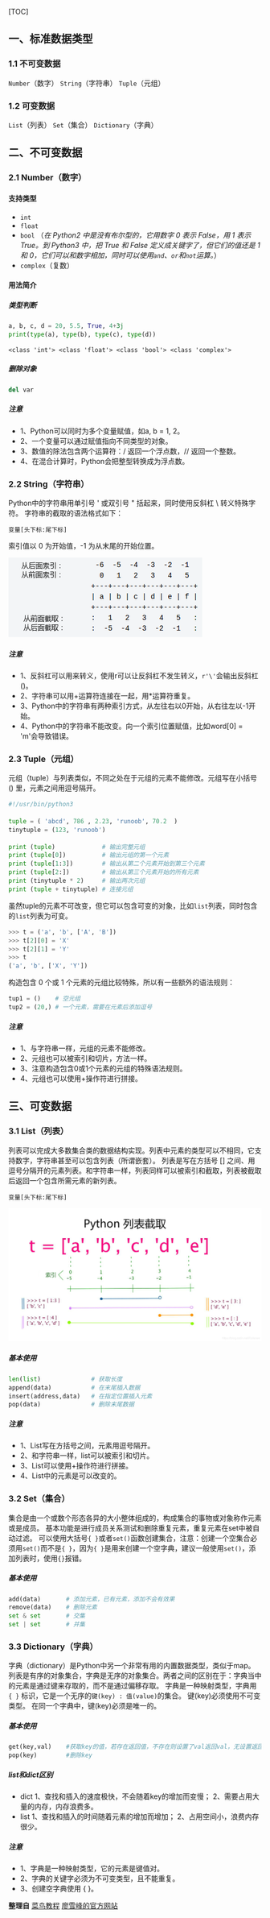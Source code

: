 [TOC]

## 一、标准数据类型
### 1.1 不可变数据

`Number`（数字）
`String`（字符串）
`Tuple`（元组）
### 1.2 可变数据

`List`（列表）
`Set`（集合）
`Dictionary`（字典）

## 二、不可变数据
### 2.1 Number（数字）
#### 支持类型
 - `int` 
 - `float` 
 - `bool` （*在 Python2 中是没有布尔型的，它用数字 0 表示 False，用 1 表示 True。到 Python3 中，把 True 和 False 定义成关键字了，但它们的值还是 1 和 0，它们可以和数字相加，同时可以使用`and`、`or`和`not`运算。*）
 - `complex`（复数）
#### 用法简介
##### 类型判断

```python
a, b, c, d = 20, 5.5, True, 4+3j
print(type(a), type(b), type(c), type(d))
```

```
<class 'int'> <class 'float'> <class 'bool'> <class 'complex'>
```
##### 删除对象

```python
del var
```

##### 注意
 - 1、Python可以同时为多个变量赋值，如a, b = 1, 2。
 - 2、一个变量可以通过赋值指向不同类型的对象。
 - 3、数值的除法包含两个运算符：/ 返回一个浮点数，// 返回一个整数。
 - 4、在混合计算时，Python会把整型转换成为浮点数。

### 2.2 String（字符串）
Python中的字符串用单引号 ' 或双引号 " 括起来，同时使用反斜杠 \ 转义特殊字符。
字符串的截取的语法格式如下：

```
变量[头下标:尾下标]
```
索引值以 0 为开始值，-1 为从末尾的开始位置。

![2019010911015133](assets/2019010911015133.png)


##### 注意
- 1、反斜杠可以用来转义，使用r可以让反斜杠不发生转义，`r'\'`会输出反斜杠(\)。
- 2、字符串可以用+运算符连接在一起，用*运算符重复。
- 3、Python中的字符串有两种索引方式，从左往右以0开始，从右往左以-1开始。
- 4、Python中的字符串不能改变。向一个索引位置赋值，比如word[0] = 'm'会导致错误。

### 2.3 Tuple（元组）
元组（tuple）与列表类似，不同之处在于元组的元素不能修改。元组写在小括号 () 里，元素之间用逗号隔开。
```python
#!/usr/bin/python3
 
tuple = ( 'abcd', 786 , 2.23, 'runoob', 70.2  )
tinytuple = (123, 'runoob')

print (tuple)             # 输出完整元组
print (tuple[0])          # 输出元组的第一个元素
print (tuple[1:3])        # 输出从第二个元素开始到第三个元素
print (tuple[2:])         # 输出从第三个元素开始的所有元素
print (tinytuple * 2)     # 输出两次元组
print (tuple + tinytuple) # 连接元组
```

虽然tuple的元素不可改变，但它可以包含可变的对象，比如`list`列表，同时包含的`list`列表为可变。
```python
>>> t = ('a', 'b', ['A', 'B'])
>>> t[2][0] = 'X'
>>> t[2][1] = 'Y'
>>> t
('a', 'b', ['X', 'Y'])
```

构造包含 0 个或 1 个元素的元组比较特殊，所以有一些额外的语法规则：
```python
tup1 = ()    # 空元组
tup2 = (20,) # 一个元素，需要在元素后添加逗号
```
##### 注意
- 1、与字符串一样，元组的元素不能修改。
- 2、元组也可以被索引和切片，方法一样。
- 3、注意构造包含0或1个元素的元组的特殊语法规则。
- 4、元组也可以使用+操作符进行拼接。

## 三、可变数据
### 3.1 List（列表）
列表可以完成大多数集合类的数据结构实现。列表中元素的类型可以不相同，它支持数字，字符串甚至可以包含列表（所谓嵌套）。
列表是写在方括号 [] 之间、用逗号分隔开的元素列表。和字符串一样，列表同样可以被索引和截取，列表被截取后返回一个包含所需元素的新列表。
```
变量[头下标:尾下标]
```
![20190109153540276](assets/20190109153540276.png)

##### 基本使用
```python
len(list) 	 		   # 获取长度
append(data)  		   # 在末尾插入数据
insert(address,data)   # 在指定位置插入元素
pop(data)			   # 删除末尾数据
```
##### 注意
- 1、List写在方括号之间，元素用逗号隔开。
- 2、和字符串一样，list可以被索引和切片。
- 3、List可以使用+操作符进行拼接。
- 4、List中的元素是可以改变的。

### 3.2 Set（集合）
集合是由一个或数个形态各异的大小整体组成的，构成集合的事物或对象称作元素或是成员。
基本功能是进行成员关系测试和删除重复元素，重复元素在set中被自动过滤。
可以使用大括号`{ }`或者`set()`函数创建集合，注意：创建一个空集合必须用`set()`而不是`{ }`，因为`{ }`是用来创建一个空字典，建议一般使用`set()`，添加列表时，使用`{}`报错。
##### 基本使用
```python
add(data)		# 添加元素，已有元素，添加不会有效果
remove(data)	# 删除元素
set & set		# 交集
set | set		# 并集
```

### 3.3 Dictionary（字典）
字典（dictionary）是Python中另一个非常有用的内置数据类型，类似于map。
列表是有序的对象集合，字典是无序的对象集合。两者之间的区别在于：字典当中的元素是通过键来存取的，而不是通过偏移存取。
字典是一种映射类型，字典用` { }` 标识，它是一个无序的`键(key) : 值(value)`的集合。
键(key)必须使用不可变类型。
在同一个字典中，键(key)必须是唯一的。

##### 基本使用
```python
get(key,val)	#获取key的值，若存在返回值，不存在则设置了val返回val，无设置返回None
pop(key)		#删除key
```

##### list和dict区别
- dict
  1、查找和插入的速度极快，不会随着key的增加而变慢；
  2、需要占用大量的内存，内存浪费多。
- list
  1、查找和插入的时间随着元素的增加而增加；
  2、占用空间小，浪费内存很少。

##### 注意
- 1、字典是一种映射类型，它的元素是键值对。
- 2、字典的关键字必须为不可变类型，且不能重复。
- 3、创建空字典使用 { }。



**整理自**
[菜鸟教程](http://www.runoob.com/python3/python3-data-type.html)
[廖雪峰的官方网站](https://www.liaoxuefeng.com/wiki/0014316089557264a6b348958f449949df42a6d3a2e542c000/001431658427513eef3d9dd9f7c48599116735806328e81000)